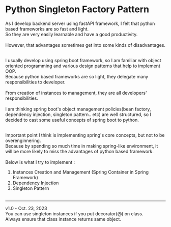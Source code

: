# Python Singleton Factory Pattern

As I develop backend server using fastAPI framework, I felt that python based frameworks are so fast and light.<br>
So they are very easily learnable and have a good productivity.<br><br>
However, that advantages sometimes get into some kinds of disadvantages.<br><br>

I usually develop using spring boot framework, so I am familiar with object oriented programming and various design patterns that help to implement OOP.<br>
Because python based frameworks are so light, they delegate many responsibilities to developer.<br><br>
From creation of instances to management, they are all developers' responsibilities.<br><br>
I am thinking spring boot's object management policies(bean factory, dependency injection, singleton pattern.. etc) are well structured, so I decided to cast some useful concepts of spring boot to python.<br><br>

Important point I think is implementing spring's core concepts, but not to be overenginnering.<br>
Because by spending so much time in making spring-like environment, it will be more likely to miss the advantages of python based framework.<br><br>
Below is what I try to implement :
1. Instances Creation and Management (Spring Container in Spring Framework)
2. Dependency Injection
3. Singleton Pattern<br><br>
-----------------------------------------------------------------------------------------------
v1.0 - Oct. 23, 2023<br>
You can use singleton instances if you put decorator(@) on class.<br>
Always ensure that class instance returns same object.